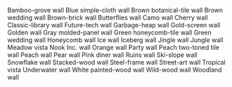Bamboo-grove wall
Blue simple-cloth wall
Brown botanical-tile wall
Brown wedding wall
Brown-brick wall
Butterflies wall
Camo wall
Cherry wall
Classic-library wall
Future-tech wall
Garbage-heap wall
Gold-screen wall
Golden wall
Gray molded-panel wall
Green honeycomb-tile wall
Green wedding wall
Honeycomb wall
Ice wall
Iceberg wall
Jingle wall
Jungle wall
Meadow vista
Nook Inc. wall
Orange wall
Party wall
Peach two-toned tile wall
Peach wall
Pear wall
Pink diner wall
Ruins wall
Ski-slope wall
Snowflake wall
Stacked-wood wall
Steel-frame wall
Street-art wall
Tropical vista
Underwater wall
White painted-wood wall
Wild-wood wall
Woodland wall
